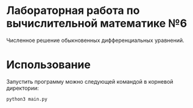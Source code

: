 # Лабораторная работа по вычислительной математике №6

Численное решение обыкновенных дифференциальных уравнений.

# Использование

Запустить программу можно следующей командой в корневой директории:

```bash
python3 main.py
```